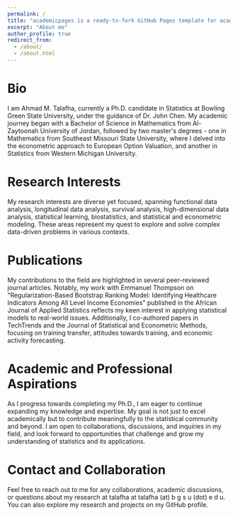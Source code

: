 ```yaml
---
permalink: /
title: "academicpages is a ready-to-fork GitHub Pages template for academic personal websites"
excerpt: "About me"
author_profile: true
redirect_from: 
  - /about/
  - /about.html
---
```


Bio
======
I am Ahmad M. Talafha, currently a Ph.D. candidate in Statistics at Bowling Green State University, under the guidance of Dr. John Chen. My academic journey began with a Bachelor of Science in Mathematics from Al-Zaytoonah University of Jordan, followed by two master's degrees - one in Mathematics from Southeast Missouri State University, where I delved into the econometric approach to European Option Valuation, and another in Statistics from Western Michigan University.

Research Interests
======

My research interests are diverse yet focused, spanning functional data analysis, longitudinal data analysis, survival analysis, high-dimensional data analysis, statistical learning, biostatistics, and statistical and econometric modeling. These areas represent my quest to explore and solve complex data-driven problems in various contexts.



Publications
======

My contributions to the field are highlighted in several peer-reviewed journal articles. Notably, my work with Emmanuel Thompson on "Regularization-Based Bootstrap Ranking Model: Identifying Healthcare Indicators Among All Level Income Economies" published in the African Journal of Applied Statistics reflects my keen interest in applying statistical models to real-world issues. Additionally, I co-authored papers in TechTrends and the Journal of Statistical and Econometric Methods, focusing on training transfer, attitudes towards training, and economic activity forecasting.

Academic and Professional Aspirations
======

As I progress towards completing my Ph.D., I am eager to continue expanding my knowledge and expertise. My goal is not just to excel academically but to contribute meaningfully to the statistical community and beyond. I am open to collaborations, discussions, and inquiries in my field, and look forward to opportunities that challenge and grow my understanding of statistics and its applications.

Contact and Collaboration
======

Feel free to reach out to me for any collaborations, academic discussions, or questions about my research at talafha at talafha (at) b g s u (dot) e d u. You can also explore my research and projects on my GitHub profile.


